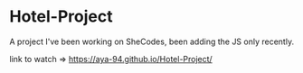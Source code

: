 # Hotel-Project

A project I've been working on SheCodes, been adding the JS only recently.

link to watch => https://aya-94.github.io/Hotel-Project/

